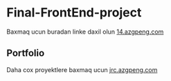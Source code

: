 # Final-FrontEnd-project

 Baxmaq ucun buradan linke daxil olun [14.azgpeng.com](http://14.azgpeng.com)



 ## Portfolio

 Daha cox proyektlere baxmaq ucun [jrc.azgpeng.com](http://jrc.azgpeng.com)
